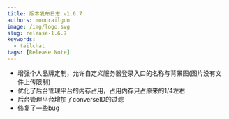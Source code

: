 ```yaml
---
title: 版本发布日志 v1.6.7
authors: moonrailgun
image: /img/logo.svg
slug: release-1.6.7
keywords:
  - tailchat
tags: [Release Note]
---
```


- 增强个人品牌定制，允许自定义服务器登录入口的名称与背景图(图片没有文件上传限制)
- 优化了后台管理平台的内存占用，占用内存只占原来的1/4左右
- 后台管理平台增加了converseID的过滤
- 修复了一些bug
